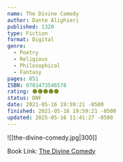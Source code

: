 ```yaml
---
name: The Divine Comedy
author: Dante Alighieri
published: 1320
type: Fiction
format: Digital
genre:
  - Poetry
  - Religious
  - Philosophical
  - Fantasy
pages: 851
ISBN: 9781473546578
rating: 🌑🌑🌑🌑🌑
status: DNF
date: 2021-05-16 19:59:21 -0500
finished: 2021-05-16 19:59:21 -0500
updated: 2025-05-16 11:41:27 -0500
---
```


![[the-divine-comedy.jpg|300]]

Book Link: [The Divine Comedy](https://www.goodreads.com/book/show/6656.The_Divine_Comedy)
